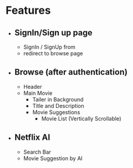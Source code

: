 # Features

- ## SignIn/Sign up page

  - SignIn / SignUp from
  - redirect to browse page

- ## Browse (after authentication)

  - Header
  - Main Movie
    - Tailer in Background
    - Title and Description
    - Movie Suggestions
      - Movie List (Vertically Scrollable)

- ## Netflix AI
  - Search Bar
  - Movie Suggestion by AI
